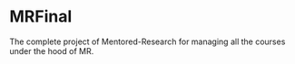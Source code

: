 # MRFinal
The complete project of Mentored-Research for managing all the courses under the hood of MR.
